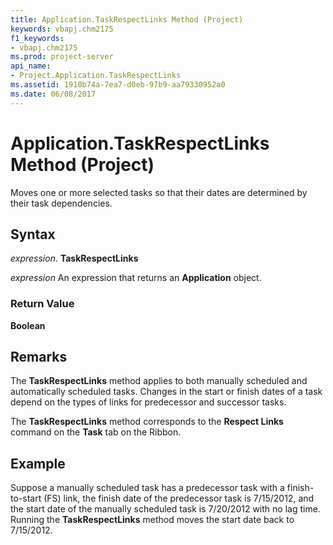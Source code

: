 ```yaml
---
title: Application.TaskRespectLinks Method (Project)
keywords: vbapj.chm2175
f1_keywords:
- vbapj.chm2175
ms.prod: project-server
api_name:
- Project.Application.TaskRespectLinks
ms.assetid: 1910b74a-7ea7-d0eb-97b9-aa79330952a0
ms.date: 06/08/2017
---
```



# Application.TaskRespectLinks Method (Project)

Moves one or more selected tasks so that their dates are determined by their task dependencies.


## Syntax

 _expression_. **TaskRespectLinks**

 _expression_ An expression that returns an **Application** object.


### Return Value

 **Boolean**


## Remarks

The **TaskRespectLinks** method applies to both manually scheduled and automatically scheduled tasks. Changes in the start or finish dates of a task depend on the types of links for predecessor and successor tasks.

The **TaskRespectLinks** method corresponds to the **Respect Links** command on the **Task** tab on the Ribbon.


## Example

Suppose a manually scheduled task has a predecessor task with a finish-to-start (FS) link, the finish date of the predecessor task is 7/15/2012, and the start date of the manually scheduled task is 7/20/2012 with no lag time. Running the **TaskRespectLinks** method moves the start date back to 7/15/2012.


